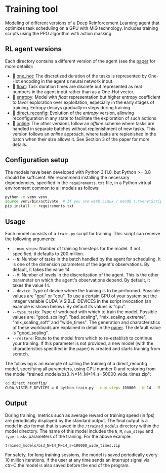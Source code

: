 # Training tool
Modeling of different versions of a Deep Reinforcement Learning agent that optimizes task scheduling on a GPU with MIG technology. Includes training scripts using the PPO algorithm with action masking.
## RL agent versions
Each directory contains a different version of the agent (see the [paper]() for more details):

- 📁 [one_hot](https://github.com/artecs-group/RL_MIG_scheduler/tree/main/RL_agent_versions/one_hot): The discretized duration of the tasks is represented by One-Hot encoding in the agent's neural network input.
- 📁 [float](https://github.com/artecs-group/RL_MIG_scheduler/tree/main/RL_agent_versions/float): Task duration times are discrete but represented as real numbers in the agent input rather than as a One-Hot vector.
- 📁 [entropy](https://github.com/artecs-group/RL_MIG_scheduler/tree/main/RL_agent_versions/float): Model with *float* representation but higher entropy coefficient to favor exploration over exploitation, especially in the early stages of training. Entropy decays gradually in steps during training.
- 📁 [direct_reconfig](https://github.com/artecs-group/RL_MIG_scheduler/tree/main/RL_agent_versions/direct_reconfig): Evolution of the *entropy* version, allowing reconfiguration in any state to facilitate the exploration of such actions.
- 📁 [online](https://github.com/artecs-group/RL_MIG_scheduler/tree/main/RL_agent_versions/online): The other versions follow an *offline* scheme where tasks are handled in separate batches without replenishment of new tasks. This version follows an *online* approach, where tasks are replenished in the batch when their size allows it. See Section 3 of the paper for more details.

## Configuration setup
The models have been developed with Python 3.11.0, but Python >= 3.8 should be sufficient. We recommend installing the necessary dependencies, specified in the `requirements.txt` file, in a Python virtual environment common to all models as follows:

```bash
python -m venv venv
source venv/bin/activate  # If you are with Linux / macOS (.\venv\Scripts\activate   # If you are with Windows)
pip install -r requirements.txt
```

## Usage
Each model consists of a ``train.py`` script for training. This script can receive the following arguments:

- ``--num_steps``: Number of training timesteps for the model. If not specified, it defaults to 200 million.
- ``--N``: Number of tasks in the batch handled by the agent for scheduling. It is one of the dimension parameters of the agent's observations. By default, it takes the value 14.
- ``--M``: Number of levels in the discretization of the agent. This is the other parameter on which the agent's observations depend. By default, it takes the value 14.
- ``--device``: Type of device where the training is to be performed. Possible values are "gpu" or "cpu". To use a certain GPU of your system set the integer variable CUDA_VISIBLE_DEVICES in the script invocation (an example is shown below). By default its values is "cpu".
- ``--type_tasks``: Type of workload with which to train the model. Possible values are: "good_scaling", "bad_scaling", "mix_scaling_extreme", "mix_scaling_soft" and "wide_times". The generation and characteristics of these workloads are explained in detail in the [paper](). The default value is "good_scaling".
- ``--restore``: Route to the model from which to re-establish to continue your training. If this parameter is not provided, a new model (with the characteristics specified in the paper) is created and starts training from scratch.

The following is an example of calling the training of a direct_reconfig model, specifying all parameters, using GPU number 0 and restoring from the model "trained_models/bs3_N=14_M=14_s=50000_wide_times.zip":

```bash
cd direct_reconfig/
CUDA_VISIBLE_DEVICES = 0 python train.py --num_steps 100000 --N 14 --M 14 --device gpu --type_tasks wide_times --restore trained_models/bs3_N=14_M=14_s=50000_wide_times.zip
```

## Output
During training, metrics such as average reward or training speed (in fps) are periodically displayed by the standard output. The final output is a model in zip format that is saved in the ``/trained_models`` directory within the model directory. The name of this model includes the ``N``, ``M``, ``num_steps`` and ``type-tasks`` parameters of the training. For the above example:
```
trained_models/bs3_N=14_M=14_s=100000_wide_times.zip
```
For safety, for long training sessions, the model is saved periodically every 10 million iterations. If the user at any time sends an interrupt signal via ctr+C the model is also saved before the end of the program.


